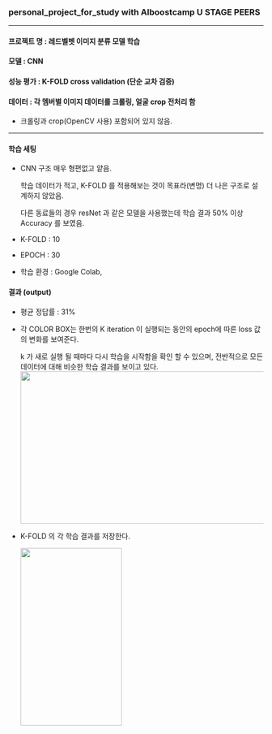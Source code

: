 ### personal_project_for_study with AIboostcamp U STAGE PEERS
-------------
#### 프로젝트 명 : 레드벨벳 이미지 분류 모델 학습
#### 모델 : CNN 
#### 성능 평가 : K-FOLD cross validation (단순 교차 검증)
#### 데이터 : 각 멤버별 이미지 데이터를 크롤링, 얼굴 crop 전처리 함
* 크롤링과 crop(OpenCV 사용) 포함되어 있지 않음.
-------------
#### 학습 세팅
* CNN 구조 매우 형편없고 얕음.

  학습 데이터가 적고, K-FOLD 를 적용해보는 것이 목표라(변명) 더 나은 구조로 설계하지 않았음.
  
  다른 동료들의 경우 resNet 과 같은 모델을 사용했는데 학습 결과 50% 이상 Accuracy 를 보였음.
* K-FOLD : 10
* EPOCH : 30
* 학습 환경 : Google Colab, 

#### 결과 (output)
* 평균 정답률 : 31%
* 각 COLOR BOX는 한번의 K iteration 이 실행되는 동안의 epoch에 따른 loss 값의 변화를 보여준다.

  k 가 새로 실행 될 때마다 다시 학습을 시작함을 확인 할 수 있으며, 전반적으로 모든 데이터에 대해 비슷한 학습 결과를 보이고 있다.
  <img src="https://user-images.githubusercontent.com/50580028/108874102-2cb4dd80-763f-11eb-920b-d09101b2044a.png"  width="500" height="300">
* K-FOLD 의 각 학습 결과를 저장한다.

  <img src="https://user-images.githubusercontent.com/50580028/108874873-f1ff7500-763f-11eb-9d6d-b5707aa0cadb.png"  width="200" height="350">
